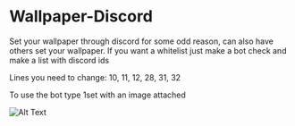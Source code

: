 # Wallpaper-Discord
Set your wallpaper through discord for some odd reason, can also have others set your wallpaper. If you want a whitelist just make a bot check and make a list with discord ids

Lines you need to change: 10, 11, 12, 28, 31, 32

To use the bot type 1set with an image attached

![Alt Text](https://media.giphy.com/media/xTxoFTGMACJCrJJzUH/giphy.gif)
